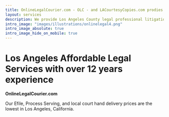 ```yaml
---
title: OnlineLegalCourier.com - OLC - and LACourtesyCopies.com prodies Los Angeles, California Legal Delivery
layout: services
description: We provide Los Angeles County legal professional litigation efile and physical delivery services.
intro_image: "images/illustrations/onlinelegal4.png"
intro_image_absolute: true
intro_image_hide_on_mobile: true
---
```


# Los Angeles Affordable Legal Services with over 12 years experience

**OnlineLegalCourier.com**

Our Efile, Process Serving, and local court hand delivery prices are the lowest in Los Angeles, California.